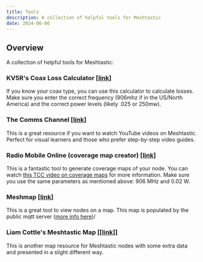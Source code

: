 ```yaml
---
title: Tools
description: A collection of helpful tools for Meshtastic
date: 2024-06-06
---
```


## Overview
A collection of helpful tools for Meshtastic:

### KV5R's Coax Loss Calculator [[link](https://kv5r.com/ham-radio/coax-loss-calculator/)]

If you know your coax type, you can use this calculator to calculate losses. Make sure you enter the correct frequency (906mhz if in the US/North America) and the correct power levels (likely .025 or 250mw).

### The Comms Channel [[link](https://www.youtube.com/@The_Comms_Channel)]

This is a great resource if you want to watch YouTube videos on Meshtastic. Perfect for visual learners and those who prefer step-by-step video guides.

### Radio Mobile Online (coverage map creator) [[link](https://www.ve2dbe.com/rmonlinelogin.asp)]

This is a fantastic tool to generate coverage maps of your node. You can watch [this TCC video on coverage maps](https://youtu.be/-aZ9JbweQJg?t=371&si=aOf8MyS_Km7_ONUt) for more information. Make sure you use the same parameters as mentioned above: 906 MHz and 0.02 W.

### Meshmap [[link](https://meshmap.net/)]

This is a great tool to view nodes on a map. This map is populated by the public mqtt server ([more info here](https://meshtastic.org/docs/software/integrations/mqtt/))/

### Liam Cottle's Meshtastic Map [[[link]](https://meshtastic.liamcottle.net/)]

This is another map resource for Meshtastic nodes with some extra data and presented in a slight different way.
